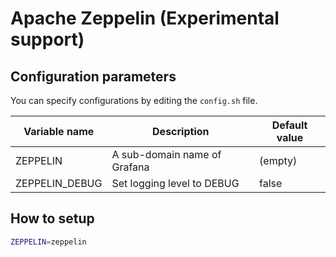# Apache Zeppelin (Experimental support)

## Configuration parameters

You can specify configurations by editing the `config.sh` file.

| Variable name   | Description                  | Default value |
| --------------- | ---------------------------- | ------------- |
| ZEPPELIN        | A sub-domain name of Grafana | (empty)       |
| ZEPPELIN\_DEBUG | Set logging level to DEBUG   | false         |

## How to setup

```bash
ZEPPELIN=zeppelin
```
